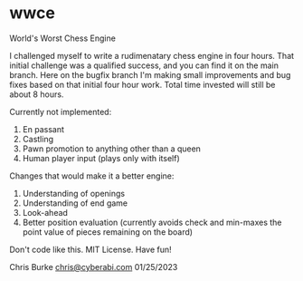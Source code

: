 # wwce
World's Worst Chess Engine

I challenged myself to write a rudimenatary chess engine in four hours. That initial challenge was a qualified success, and you can find it on the main branch. Here on the bugfix branch I'm making small improvements and bug fixes based on that initial four hour work. Total time invested will still be about 8 hours.

Currently not implemented:
1) En passant
2) Castling
3) Pawn promotion to anything other than a queen
4) Human player input (plays only with itself)

Changes that would make it a better engine:
1) Understanding of openings
2) Understanding of end game
3) Look-ahead
4) Better position evaluation (currently avoids check and min-maxes the point value of pieces remaining on the board)

Don't code like this. MIT License. Have fun!

Chris Burke
chris@cyberabi.com
01/25/2023
